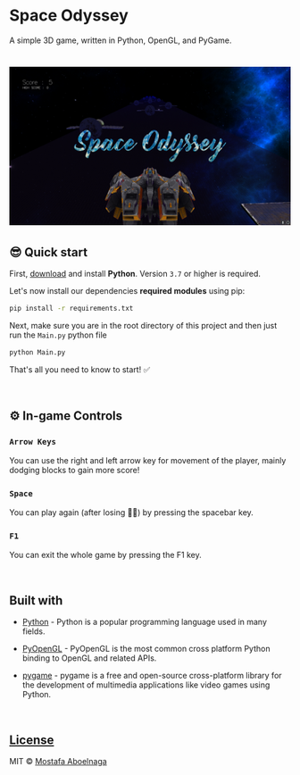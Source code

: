 # Space Odyssey
 A simple 3D game, written in Python, OpenGL, and PyGame.

# ![Space Odyssey](https://github.com/mostafa-aboelnaga/Space-Odyssey/blob/main/Demo/SpaceOdysseyIntroImage.jpg?raw=true)


## 😎 **Quick start**


First, [download](https://www.python.org/downloads/) and install **Python**. Version `3.7` or higher is required.


Let's now install our dependencies **required modules** using pip:

```bash
pip install -r requirements.txt
```

Next, make sure you are in the root directory of this project and then just run the `Main.py` python file

```bash
python Main.py
```

That's all you need to know to start! ✅


<br>

## ⚙️ **In-game Controls**


### `Arrow Keys`

You can use the right and left arrow key for movement of the player, mainly dodging blocks to gain more score!

### `Space`

You can play again (after losing 🤦‍♂️) by pressing the spacebar key.

### `F1`

You can exit the whole game by pressing the F1 key.

<br>

##  **Built with**



- [Python](https://www.w3schools.com/python/python_reference.asp) - Python is a popular programming language used in many fields.

- [PyOpenGL](http://pyopengl.sourceforge.net/) - PyOpenGL is the most common cross platform Python binding to OpenGL and related APIs.
- [pygame](https://pypi.org/project/pygame/) - pygame is a free and open-source cross-platform library for the development of multimedia applications like video games using Python.

<br>

## [License](https://github.com/iharsh234/WebApp/blob/master/LICENSE.md)

MIT © [Mostafa Aboelnaga](https://github.com/mostafa-aboelnaga/)



